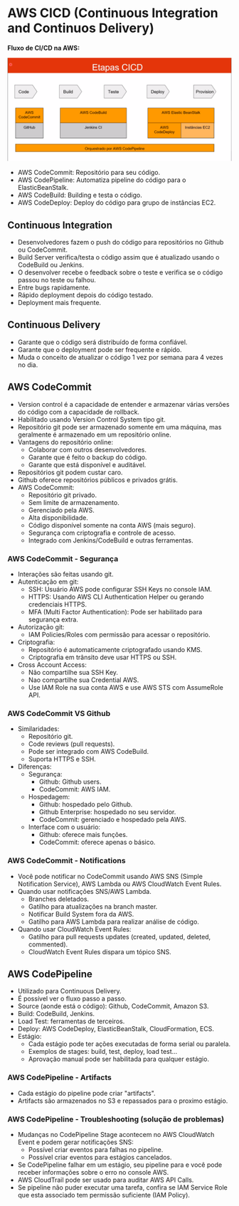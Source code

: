 # AWS CICD (Continuous Integration and Continuos Delivery)

**Fluxo de CI/CD na AWS:**

![CI/CD workflow](../readme/ci-cd-workflow.png)

- AWS CodeCommit: Repositório para seu código.
- AWS CodePipeline: Automatiza pipeline do código para o ElasticBeanStalk.
- AWS CodeBuild: Building e testa o código.
- AWS CodeDeploy: Deploy do código para grupo de instâncias EC2.

## Continuous Integration

- Desenvolvedores fazem o push do código para repositórios no Github ou CodeCommit.
- Build Server verifica/testa o código assim que é atualizado usando o CodeBuild ou Jenkins.
- O desenvolver recebe o feedback sobre o teste e verifica se o código passou no teste ou falhou.
- Entre bugs rapidamente.
- Rápido deployment depois do código testado.
- Deployment mais frequente.

## Continuous Delivery

- Garante que o código será distribuído de forma confiável.
- Garante que o deployment pode ser frequente e rápido.
- Muda o conceito de atualizar o código 1 vez por semana para 4 vezes no dia.

## AWS CodeCommit

- Version control é a capacidade de entender e armazenar várias versões do código com a capacidade de rollback.
- Habilitado usando Version Control System tipo git.
- Repositório git pode ser armazenado somente em uma máquina, mas geralmente é armazenado em um repositório online.
- Vantagens do repositório online:
  - Colaborar com outros desenvolvedores.
  - Garante que é feito o backup do código.
  - Garante que está disponível e auditável.
- Repositórios git podem custar caro.
- Github oferece repositórios públicos e privados grátis.
- AWS CodeCommit:
  - Repositório git privado.
  - Sem limite de armazenamento.
  - Gerenciado pela AWS.
  - Alta disponibilidade.
  - Código disponível somente na conta AWS (mais seguro).
  - Segurança com criptografia e controle de acesso.
  - Integrado com Jenkins/CodeBuild e outras ferramentas.

### AWS CodeCommit - Segurança

- Interações são feitas usando git.
- Autenticação em git:
  - SSH: Usuário AWS pode configurar SSH Keys no console IAM.
  - HTTPS: Usando AWS CLI Authentication Helper ou gerando credenciais HTTPS.
  - MFA (Multi Factor Authentication): Pode ser habilitado para segurança extra.
- Autorização git:
  - IAM Policies/Roles com permissão para acessar o repositório.
- Criptografia:
  - Repositório é automaticamente criptografado usando KMS.
  - Criptografia em trânsito deve usar HTTPS ou SSH.
- Cross Account Access:
  - Não compartilhe sua SSH Key.
  - Nao compartilhe sua Credential AWS.
  - Use IAM Role na sua conta AWS e use AWS STS com AssumeRole API.

### AWS CodeCommit VS Github

- Similaridades:
  - Repositório git.
  - Code reviews (pull requests).
  - Pode ser integrado com AWS CodeBuild.
  - Suporta HTTPS e SSH.
- Diferenças:
  - Segurança:
    - Github: Github users.
    - CodeCommit: AWS IAM.
  - Hospedagem:
    - Github: hospedado pelo Github.
    - Github Enterprise: hospedado no seu servidor.
    - CodeCommit: gerenciado e hospedado pela AWS.
  - Interface com o usuário:
    - Github: oferece mais funções.
    - CodeCommit: oferece apenas o básico.

### AWS CodeCommit - Notifications

- Você pode notificar no CodeCommit usando AWS SNS (Simple Notification Service), AWS Lambda ou AWS CloudWatch Event Rules.
- Quando usar notificações SNS/AWS Lambda.
  - Branches deletados.
  - Gatilho para atualizações na branch master.
  - Notificar Build System fora da AWS.
  - Gatilho para AWS Lambda para realizar análise de código.
- Quando usar CloudWatch Event Rules:
  - Gatilho para pull requests updates (created, updated, deleted, commented).
  - CloudWatch Event Rules dispara um tópico SNS.

## AWS CodePipeline

- Utilizado para Continuous Delivery.
- É possível ver o fluxo passo a passo.
- Source (aonde está o código): Github, CodeCommit, Amazon S3.
- Build: CodeBuild, Jenkins.
- Load Test: ferramentas de terceiros.
- Deploy: AWS CodeDeploy, ElasticBeanStalk, CloudFormation, ECS.
- Estágio:
  - Cada estágio pode ter ações executadas de forma serial ou paralela.
  - Exemplos de stages: build, test, deploy, load test...
  - Aprovação manual pode ser habilitada para qualquer estágio.

### AWS CodePipeline - Artifacts

- Cada estágio do pipeline pode criar "artifacts".
- Artifacts são armazenados no S3 e repassados para o proximo estágio.

### AWS CodePipeline - Troubleshooting (solução de problemas)

- Mudanças no CodePipeline Stage acontecem no AWS CloudWatch Event e podem gerar notificações SNS:
  - Possível criar eventos para falhas no pipeline.
  - Possível criar eventos para estágios cancelados.
- Se CodePipeline falhar em um estágio, seu pipeline para e você pode receber informações sobre o erro no console AWS.
- AWS CloudTrail pode ser usado para auditar AWS API Calls.
- Se pipeline não puder executar uma tarefa, confira se IAM Service Role que esta associado tem permissão suficiente (IAM Policy).
